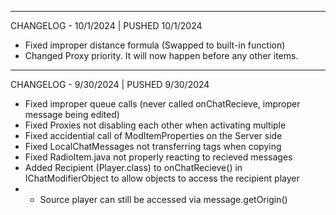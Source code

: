 -------------------------
CHANGELOG - 10/1/2024 | PUSHED 10/1/2024
* Fixed improper distance formula (Swapped to built-in function)
* Changed Proxy priority. It will now happen before any other items.
-------------------------
CHANGELOG - 9/30/2024 | PUSHED 9/30/2024
* Fixed improper queue calls (never called onChatRecieve,
    improper message being edited)
* Fixed Proxies not disabling each other when activating multiple
* Fixed accidential call of ModItemProperties on the Server side
* Fixed LocalChatMessages not transferring tags when copying
* Fixed RadioItem.java not properly reacting to recieved messages
* Added Recipient (Player.class) to onChatRecieve() in IChatModifierObject
    to allow objects to access the recipient player
* * Source player can still be accessed via message.getOrigin()
